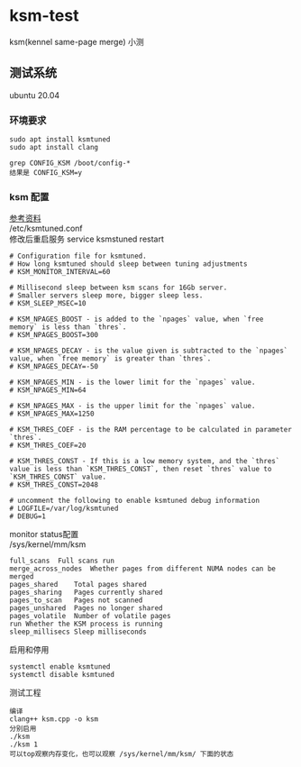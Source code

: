 # ksm-test
ksm(kennel same-page merge) 小测
## 测试系统
ubuntu 20.04
### 环境要求
```
sudo apt install ksmtuned
sudo apt install clang

grep CONFIG_KSM /boot/config-*
结果是 CONFIG_KSM=y

```
### ksm 配置
[参考资料](https://dannyda.com/2020/12/10/how-to-tune-ksm-kernel-samepage-merging-sharing-in-proxmox-ve-pve/?__cf_chl_captcha_tk__=47bd04826fff0e33459b5f5b26a858ab6a907b46-1612163667-0-Adx0-lZgAz-KxGJV9crqUmM97mg4zU-gno8XotgqV1FXEgBcPevvrBlKFHr8ylxrm-7bANfzuuTxcWKTf-LaNLJ2SvtOhiM-rHQulbeIDFT-4mGikMhWid_Eoo6xVf58lpzDJQLhv9mmDaA-qT5bqG1FgbWu9pa9s7UwD7Imniqfz_Dm3jC9nDlGqus81FohbtPD5WT2reZ2QSRWuS7b2acB7DeUqKp8S38oejjLuH4XZFpABcSzhHX9LuiV2F4fdVaGx961KhNgwss5s1TXkxllpnqyQKlRCSvwxpglPA1jl7IUL2HnSfRdhr65-_wkWHHDIUz7C1w7BFf9zPt3VXCAMvWj5em-kL5s4w-RYULiNYWPhqC87qdSkvMLsxO45eM_8bqRKYngtig0xzxdQmBXi1ISelivK3yzIIcNHJpSM8AzMjH3tjjIWrBPOcG9goq7r5xQiqMIIFpmcX636rl57dbnDafkno9I8Uv49BIeDTUp7OHzL2Y6XGKZcCjSkpf3S-Qypi_wieGEwsAoanJ91xoufCVUBiwLq20H5CXaXFE7CoG61r-Zbv4ixbrkVyP3fOpmBVaOb3qSLnga92YMF0eERdlyuu0FeViMVgLyd9pY6sT-zJUxkebOvrD13g) <br>
/etc/ksmtuned.conf <br>
修改后重启服务 service ksmstuned restart
```
# Configuration file for ksmtuned.
# How long ksmtuned should sleep between tuning adjustments
# KSM_MONITOR_INTERVAL=60
  
# Millisecond sleep between ksm scans for 16Gb server.
# Smaller servers sleep more, bigger sleep less.
# KSM_SLEEP_MSEC=10
  
# KSM_NPAGES_BOOST - is added to the `npages` value, when `free memory` is less than `thres`.
# KSM_NPAGES_BOOST=300
  
# KSM_NPAGES_DECAY - is the value given is subtracted to the `npages` value, when `free memory` is greater than `thres`.
# KSM_NPAGES_DECAY=-50
  
# KSM_NPAGES_MIN - is the lower limit for the `npages` value.
# KSM_NPAGES_MIN=64
  
# KSM_NPAGES_MAX - is the upper limit for the `npages` value.
# KSM_NPAGES_MAX=1250
  
# KSM_THRES_COEF - is the RAM percentage to be calculated in parameter `thres`.
# KSM_THRES_COEF=20
  
# KSM_THRES_CONST - If this is a low memory system, and the `thres` value is less than `KSM_THRES_CONST`, then reset `thres` value to `KSM_THRES_CONST` value.
# KSM_THRES_CONST=2048
  
# uncomment the following to enable ksmtuned debug information
# LOGFILE=/var/log/ksmtuned
# DEBUG=1
```
monitor status配置<br>
/sys/kernel/mm/ksm
```
full_scans	Full scans run
merge_across_nodes	Whether pages from different NUMA nodes can be merged
pages_shared	Total pages shared
pages_sharing	Pages currently shared
pages_to_scan	Pages not scanned
pages_unshared	Pages no longer shared
pages_volatile	Number of volatile pages
run	Whether the KSM process is running
sleep_millisecs	Sleep milliseconds
```
启用和停用
```
systemctl enable ksmtuned
systemctl disable ksmtuned
```
测试工程
```
编译
clang++ ksm.cpp -o ksm
分别启用
./ksm
./ksm 1
可以top观察内存变化，也可以观察 /sys/kernel/mm/ksm/ 下面的状态
```
